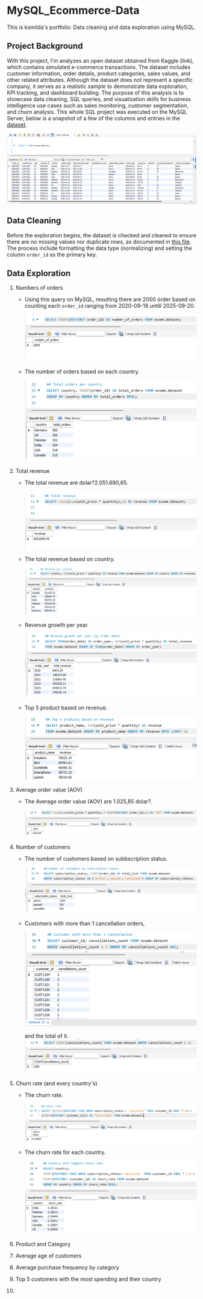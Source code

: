 # MySQL_Ecommerce-Data
This is ksmilda's portfolio: Data cleaning and data exploration using MySQL.

## Project Background 
With this project, I'm analyzes an open dataset obtained from Kaggle (link), which contains simulated e-commerce transactions. The dataset includes customer information, order details, product categories, sales values, and other related attributes. Although the dataset does not represent a specific company, it serves as a realistic sample to demonstrate data exploration, KPI tracking, and dashboard building.
The purpose of this analysis is to showcase data cleaning, SQL queries, and visualization skills for business intelligence use cases such as sales monitoring, customer segmentation, and churn analysis. This whole SQL project was executed on the MySQL Server, below is a snapshot of a few of the columns and entries in the [dataset](https://github.com/ksmilda/MySQL_Ecommerce-Data/blob/312f3babf0d8f275bde012918adf4d978993c4c3/E%20Commerce%20Customer%20Insights%20and%20Churn%20Dataset.xlsx).  



![snapshot of the dataset](image/ss_dataset.png)




## Data Cleaning
Before the exploration begins, the dataset is checked and cleaned to ensure there are no missing values nor duplicate rows, as documented in [this file](https://github.com/ksmilda/MySQL_Ecommerce-Data/blob/56a4d3774fa5f1b81d371230d57f4ffe25ab50cf/data%20cleaning_E%20Commerce.sql). The process include formatting the data type (normalizing) and setting the column `order_id` as the primary key. 

## Data Exploration
1. Numbers of orders
   - Using this query on MySQL, resulting there are 2000 order based on counting each `order_id` ranging from 2020-09-18       untill 2025-09-20.


     ![screenshot on mysql for number of orders](image/ss_number_of_orders.png)


   - The number of orders based on each country.

     ![screenshot on mysql for number of orders each country](image/ss_orders_country.png)



2. Total revenue
   - The total revenue are dolar?2.051.690,65.

     ![screenshot on mysql for total revenue](image/ss_total_revenue.png)



   - The total revenue based on country.

     ![screenshot on mysql for revenue by country](image/ss_revenue_country.png)


   - Revenue growth per year.

     ![screenshot on mysql for revenue growth](image/ss_growth_revenue.png)



   - Top 5 product based on revenue.

     ![screenshot on mysql for top 5 revenue product](image/ss_top_revenue_product.png)

   
3. Average order value (AOV)
   - The Average order value (AOV) are 1.025,85 dolar?.

     ![screenshot on mysql for aov](image/ss_aov.png)


4. Number of customers
   - The number of customers based on subbscription status. 

     ![screenshot on mysql for total customers](image/ss_number_cust.png)

   - Customers with more than 1 cancellation orders,

     ![screenshot on mysql for cust with cancellation](image/ss_cust_cancel.png)

     and the total of it.
     ![screenshot on mysql for number of cust with cancellation](image/ss_total_cust_cancel.png)
 

      
5. Churn rate (and every country's)
   - The churn rate. 

     ![screenshot on mysql for churn rate](image/ss_churn_rate.png)

   - The churn rate for each country.

     ![screenshot on mysql for churn rate each country](image/ss_churn_rate_country.png)


6. Product and Category
8. Average age of customers



12. Average purchase frequency by category
13. Top 5 customers with the most spending and their country
14. 
